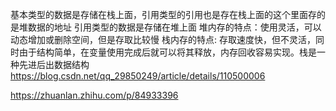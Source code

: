 基本类型的数据是存储在栈上面，引用类型的引用也是存在栈上面的这个里面存的是堆数据的地址
引用类型的数据是存储在堆上面
堆内存的特点：使用灵活，可以动态增加或删除空间，但是存取比较慢
栈内存的特点: 存取速度快，但不灵活，同时由于结构简单，在变量使用完成后就可以将其释放，内存回收容易实现。栈是一种先进后出数据结构
https://blog.csdn.net/qq_29850249/article/details/110500006
<!-- 八种数据结构 -->
https://zhuanlan.zhihu.com/p/84933396
